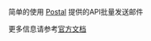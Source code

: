 简单的使用 [Postal](https://github.com/postalhq/postal) 提供的API批量发送邮件

更多信息请参考[官方文档](https://github.com/postalhq/postal/wiki)